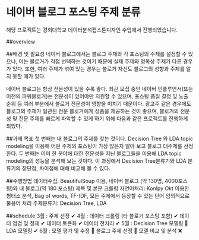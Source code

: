 # 네이버 블로그 포스팅 주제 분류
해당 프로젝트는 경희대학교 데이터분석캡스톤디자인 수업에서 진행되었습니다.

##overview

##배경 및 필요성
네이버 블로그에서는 블로그 주제와 각 포스팅의 주제를 설정할 수 있으나, 이는 블로거가 직접 선택하는 것이기 때문에 실제 주제와 명목상 주제가 다른 경우가 있다. 또한, 여러 주제가 섞여 있는 경우는 블로거 자신도 블로그의 성향과 주제를 알지 못할 때가 있다.

네이버 블로그는 항상 전문성이 있을 수록 좋다. 최근 모집 중인 네이버 인플루언서(또는 이전의 파워블로거)는 전문성이 있어야만 지원할 수 있으며, 포스팅 품질 결정 및 노출 순위 등 여러 부분에서 블로거 전문성이 영향을 미치기 때문이다. 광고주 같은 경우에도 블로그의 주제가 일관된 전문 블로거에게 상품을 제공하는 것이 좋으며, 블로거의 전문성 및 전문 주제를 빠르게 파악할 수 있게 하기 위해 다음과 같은 프로젝트를 진행하게 되었다.

##과제 목표
첫 번째는 내 블로그의 주제를 찾는 것이다. Decision Tree 와 LDA topic modeling을 이용해 어떤 주제의 포스팅이 가장 많은지 알아 보고 블로그 대주제를 선정한다.
두 번째는 이미 한 분야에 대한 전문성을 지닌 블로그들을 이용해 LDA topic modeling의 성능을 분석해 보는 것이다. 이 과정에서 Decision Tree분류기와 LDA 분류기의 장단점, 차이점에 대해 비교해 볼 수 있다.

##수행방법
데이터수집: BeautifulSoup 이용, 네이버 블로그 (약 130명, 4000포스팅)와 내 블로그(약 180 포스팅) 제목 및 본문 크롤링
자연어처리: Konlpy Okt 이용한 형태소 분석, Bag of words, TF-IDF, 모든 주제에서 등장할 수 있는 단어 임의적으로 불용어 처리
주제분류기: Decision Tree, LDA

##schedule
3월 : 주제 선정 ✔
4월 : 데이터 크롤링 (타 블로거 포스팅 포함) ✔
      데이터 점검 및 정제 ✔
      데이터 토큰화 ✔
      데이터 전처리 ✔
5월 : Decision Tree 모델링 🔺
      LDA 모델링 ✔
6월 : 모델 평가 및 수정 🔺
      블로그 주제 선정 🔺
      모델 비교 및 분석 ❌
      
      

      
